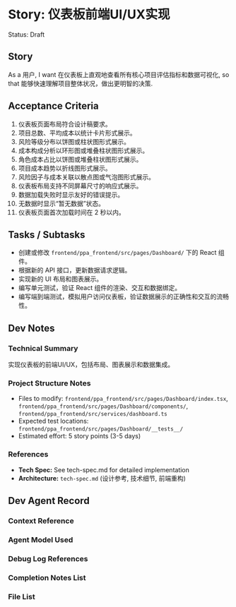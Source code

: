 # Story: 仪表板前端UI/UX实现

Status: Draft

## Story

As a 用户,
I want 在仪表板上直观地查看所有核心项目评估指标和数据可视化,
so that 能够快速理解项目整体状况，做出更明智的决策.

## Acceptance Criteria

1.  仪表板页面布局符合设计稿要求。
2.  项目总数、平均成本以统计卡片形式展示。
3.  风险等级分布以饼图或柱状图形式展示。
4.  成本构成分析以环形图或堆叠柱状图形式展示。
5.  角色成本占比以饼图或堆叠柱状图形式展示。
6.  项目成本趋势以折线图形式展示。
7.  风险因子与成本关联以散点图或气泡图形式展示。
8.  仪表板布局支持不同屏幕尺寸的响应式展示。
9.  数据加载失败时显示友好的错误提示。
10. 无数据时显示“暂无数据”状态。
11. 仪表板页面首次加载时间在 2 秒以内。

## Tasks / Subtasks

-   创建或修改 `frontend/ppa_frontend/src/pages/Dashboard/` 下的 React 组件。
-   根据新的 API 接口，更新数据请求逻辑。
-   实现新的 UI 布局和图表展示。
-   编写单元测试，验证 React 组件的渲染、交互和数据绑定。
-   编写端到端测试，模拟用户访问仪表板，验证数据展示的正确性和交互的流畅性。

## Dev Notes

### Technical Summary

实现仪表板的前端UI/UX，包括布局、图表展示和数据集成。

### Project Structure Notes

- Files to modify: `frontend/ppa_frontend/src/pages/Dashboard/index.tsx`, `frontend/ppa_frontend/src/pages/Dashboard/components/`, `frontend/ppa_frontend/src/services/dashboard.ts`
- Expected test locations: `frontend/ppa_frontend/src/pages/Dashboard/__tests__/`
- Estimated effort: 5 story points (3-5 days)

### References

- **Tech Spec:** See tech-spec.md for detailed implementation
- **Architecture:** `tech-spec.md` (设计参考, 技术细节, 前端重构)

## Dev Agent Record

### Context Reference

<!-- Path(s) to story context XML will be added here by context workflow -->

### Agent Model Used

<!-- Will be populated during dev-story execution -->

### Debug Log References

<!-- Will be populated during dev-story execution -->

### Completion Notes List

<!-- Will be populated during dev-story execution -->

### File List

<!-- Will be populated during dev-story execution -->
